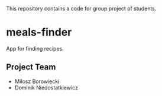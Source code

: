 This repository contains a code for group project of students.
# meals-finder
App for finding recipes.

## Project Team
- Milosz Borowiecki
- Dominik Niedostatkiewicz

